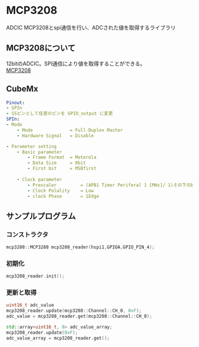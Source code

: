 # MCP3208

ADCIC MCP3208とspi通信を行い、ADCされた値を取得するライブラリ

## MCP3208について
12bitのADCIC。SPI通信により値を取得することができる。  
[MCP3208](https://akizukidenshi.com/catalog/g/gI-00238/)

## CubeMx
```yaml
Pinout:
- SPIn
- SSピンとして任意のピンを GPIO_output に変更
SPIn:
- Mode
    - Mode              = Full-Duplex Master
    - Hardware Signal   = Disable

- Parameter setting
    - Basic parameter
        - Frame Format  = Motorola
        - Data Size     = 8bit
        - First bit     = MSBfirst
    
    - Clock parameter
        - Prescaler         = (APB1 Timer Periferal 1 [MHz]/ 1)その下のbaud rateが1000.0KBit/sになるように設定
        - Clock Polality    = Low
        - clock Phase       = 1Edge
```

## サンプルプログラム

### コンストラクタ
```c++
mcp3208::MCP3208 mcp3208_reader(hspi1,GPIOA,GPIO_PIN_4);
```

### 初期化
```c++
mcp3208_reader.init();
```

### 更新と取得
```c++
uint16_t adc_value
mcp3208_reader.update(mcp3208::Channel::CH_0, 0xF);
adc_value = mcp3208_reader.get(mcp3208::Channel::CH_0);

std::array<uint16_t, 8> adc_value_array;
mcp3208_reader.update(0xF);
adc_value_array = mcp3208_reader.get();
```
